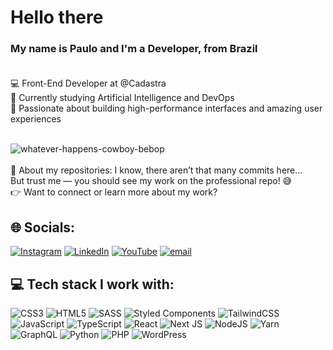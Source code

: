 # Hello there

###

### My name is Paulo and I'm a Developer, from Brazil<br><br>

💻 Front-End Developer at @Cadastra<br>
🧠 Currently studying Artificial Intelligence and DevOps<br>
🚀 Passionate about building high-performance interfaces and amazing user experiences<br><br>

![whatever-happens-cowboy-bebop](https://user-images.githubusercontent.com/23089040/212773511-fcee7569-2087-4692-923a-4a8b841becd4.gif)
<br><br>
📌 About my repositories:
I know, there aren’t that many commits here...<br>
But trust me — you should see my work on the professional repo! 😅<br>
👉 Want to connect or learn more about my work?<br>
## 🌐 Socials:
[![Instagram](https://img.shields.io/badge/Instagram-%23E4405F.svg?logo=Instagram&logoColor=white)](https://instagram.com/paulopldnz) [![LinkedIn](https://img.shields.io/badge/LinkedIn-%230077B5.svg?logo=linkedin&logoColor=white)](https://linkedin.com/in/pldnz) [![YouTube](https://img.shields.io/badge/YouTube-%23FF0000.svg?logo=YouTube&logoColor=white)](https://youtube.com/@pldnzdev) [![email](https://img.shields.io/badge/Email-D14836?logo=gmail&logoColor=white)](mailto:paulosouzadiniz@hotmail.com) 

## 💻 Tech stack I work with:
![CSS3](https://img.shields.io/badge/css3-%231572B6.svg?style=flat-square&logo=css3&logoColor=white) 
![HTML5](https://img.shields.io/badge/html5-%23E34F26.svg?style=flat-square&logo=html5&logoColor=white) 
![SASS](https://img.shields.io/badge/SASS-hotpink.svg?style=flat-square&logo=SASS&logoColor=white) 
![Styled Components](https://img.shields.io/badge/styled--components-DB7093?style=flat-square&logo=styled-components&logoColor=white) 
![TailwindCSS](https://img.shields.io/badge/tailwindcss-%2338B2AC.svg?style=flat-square&logo=tailwind-css&logoColor=white) 
![JavaScript](https://img.shields.io/badge/javascript-%23323330.svg?style=flat-square&logo=javascript&logoColor=%23F7DF1E) 
![TypeScript](https://img.shields.io/badge/typescript-%23007ACC.svg?style=flat-square&logo=typescript&logoColor=white) 
![React](https://img.shields.io/badge/react-%2320232a.svg?style=flat-square&logo=react&logoColor=%2361DAFB) 
![Next JS](https://img.shields.io/badge/Next-black?style=flat-square&logo=next.js&logoColor=white) 
![NodeJS](https://img.shields.io/badge/node.js-6DA55F?style=flat-square&logo=node.js&logoColor=white) 
![Yarn](https://img.shields.io/badge/yarn-%232C8EBB.svg?style=flat-square&logo=yarn&logoColor=white)
![GraphQL](https://img.shields.io/badge/-GraphQL-E10098?style=flat-square&logo=graphql&logoColor=white) 
![Python](https://img.shields.io/badge/python-3670A0?style=flat-square&logo=python&logoColor=ffdd54) 
![PHP](https://img.shields.io/badge/php-%23777BB4.svg?style=flat-square&logo=php&logoColor=white) 
![WordPress](https://img.shields.io/badge/WordPress-%23117AC9.svg?style=flat-square&logo=WordPress&logoColor=white) 

